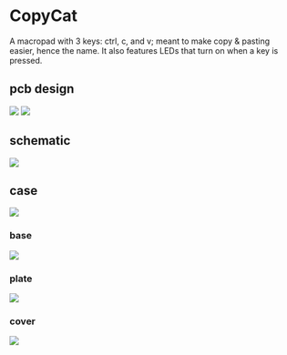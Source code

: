 # CopyCat

A macropad with 3 keys: ctrl, c, and v; meant to make copy & pasting easier, hence the name. It also features LEDs that turn on when a key is pressed.

## pcb design
![](https://cloud-j3whv1dgo-hack-club-bot.vercel.app/0image.png)
![](https://cloud-fhee7ez36-hack-club-bot.vercel.app/0image.png)

## schematic
![](https://cloud-fhee7ez36-hack-club-bot.vercel.app/1image.png)

## case
![](https://cloud-fhee7ez36-hack-club-bot.vercel.app/2image.png)
### base
![](https://cloud-fhee7ez36-hack-club-bot.vercel.app/3image.png)
### plate
![](https://cloud-fhee7ez36-hack-club-bot.vercel.app/4image.png)
### cover
![](https://cloud-fhee7ez36-hack-club-bot.vercel.app/5image.png)

